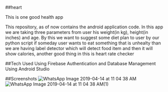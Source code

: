 ##heart
 
This is one good health app

This repository, as of now contains the android application code. In this app we are taking three parameters from user his weight(in kg),
height(in inches) and age. By this we want to suggest some diet plan to user by our python script if someday user wants to eat something 
that is unhealty than we are having label detector which will detect food item and then it will show calories, another good thing in this
is heart rate checker

##Tech Used
Using Firebase Authentication and Database Management
Using Android Studio

##Screenshots
![WhatsApp Image 2019-04-14 at 11 04 38 AM](https://user-images.githubusercontent.com/33796163/56089138-dd7ebd00-5eab-11e9-81fb-d7e05f311d22.jpeg)
![WhatsApp Image 2019-04-14 at 11 04 38 AM(1)](https://user-images.githubusercontent.com/33796163/56089153-6ac21180-5eac-11e9-88e7-8596365de536.jpeg)
